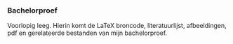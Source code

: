 ### Bachelorproef

Voorlopig leeg.
Hierin komt de LaTeX broncode, literatuurlijst, afbeeldingen, pdf en gerelateerde bestanden van mijn bachelorproef.
